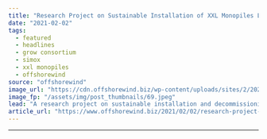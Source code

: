 ```yaml
---
title: "Research Project on Sustainable Installation of XXL Monopiles Launched"
date: "2021-02-02"
tags: 
  - featured
  - headlines
  - grow consortium
  - simox
  - xxl monopiles
  - offshorewind
source: "offshorewind"
image_url: "https://cdn.offshorewind.biz/wp-content/uploads/sites/2/2021/02/02155016/GROW-program_SIMOX-project.jpeg"
image_fp: "/assets/img/post_thumbnails/69.jpeg"
lead: "A research project on sustainable installation and decommissioning of XXL monopiles for large next-generation"
article_url: "https://www.offshorewind.biz/2021/02/02/research-project-on-sustainable-installation-of-xxl-monopiles-launched/"
---
```


---
